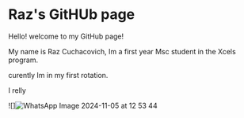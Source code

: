 # Raz's GitHUb page

Hello! welcome to my GitHub page! 

My name is Raz Cuchacovich, Im a first year Msc student in the Xcels program.

curently Im in my first rotation.

I relly 


![]![WhatsApp Image 2024-11-05 at 12 53 44](https://github.com/user-attachments/assets/d09ac8d7-d17e-4081-a151-e8b310370662)



